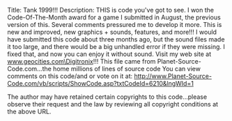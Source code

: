 Title: Tank 1999!!!
Description: THIS is code you've got to see. I won the Code-Of-The-Month award for a game I submitted in August, the previous version of this. Several comments pressured me to develop it more. This is new and improved, new graphics + sounds, features, and more!!! I would have submitted this code about three months ago, but the sound files made it too large, and there would be a big unhandled error if they were missing. I fixed that, and now you can enjoy it without sound.
Visit my web site at www.geocities.com\Digitronix!!!
This file came from Planet-Source-Code.com...the home millions of lines of source code
You can view comments on this code/and or vote on it at: http://www.Planet-Source-Code.com/vb/scripts/ShowCode.asp?txtCodeId=6210&lngWId=1

The author may have retained certain copyrights to this code...please observe their request and the law by reviewing all copyright conditions at the above URL.
